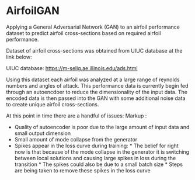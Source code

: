 # AirfoilGAN
Applying a General Adversarial Network (GAN) to an airfoil performance dataset to predict airfoil cross-sections based on required airfoil performance. 

Dataset of airfoil cross-sections was obtained from UIUC database at the link below:

UIUC database: https://m-selig.ae.illinois.edu/ads.html

Using this dataset each airfoil was analyzed at a large range of reynolds numbers and angles of attack. This performance data is currently begin fed through an autoencdoer to reduce the dimensionality of the input data. The encoded data is then passed into the GAN with some additional noise data to create unique airfoil cross-sections.

At this point in time there are a handful of issues:
Markup : 
* Quality of autoencoder is poor due to the large amount of input data and small output dimension
* Small amount of mode collapse from the generator
* Spikes appear in the loss curve during training:
       * The belief for right now is that because of the mode collapse in the generator it is switching between local solutions and causing large spikes in loss during the transition
       * The spikes could also be due to a small batch size
       * Steps are being taken to remove these spikes in the loss curve

